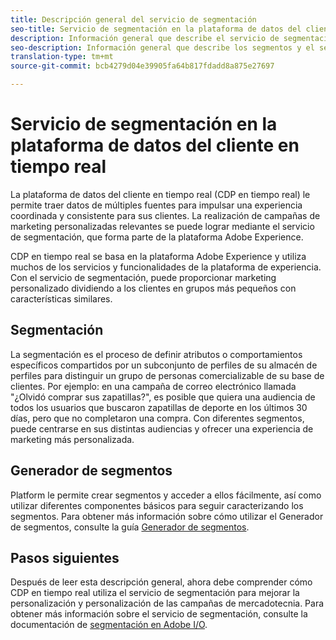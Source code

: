 ```yaml
---
title: Descripción general del servicio de segmentación
seo-title: Servicio de segmentación en la plataforma de datos del cliente en tiempo real de Adobe
description: Información general que describe el servicio de segmentación.
seo-description: Información general que describe los segmentos y el servicio de segmentación en la plataforma de datos del cliente en tiempo real de Adobe.
translation-type: tm+mt
source-git-commit: bcb4279d04e39905fa64b817fdadd8a875e27697

---
```



# Servicio de segmentación en la plataforma de datos del cliente en tiempo real

La plataforma de datos del cliente en tiempo real (CDP en tiempo real) le permite traer datos de múltiples fuentes para impulsar una experiencia coordinada y consistente para sus clientes. La realización de campañas de marketing personalizadas relevantes se puede lograr mediante el servicio de segmentación, que forma parte de la plataforma Adobe Experience.

CDP en tiempo real se basa en la plataforma Adobe Experience y utiliza muchos de los servicios y funcionalidades de la plataforma de experiencia. Con el servicio de segmentación, puede proporcionar marketing personalizado dividiendo a los clientes en grupos más pequeños con características similares.

## Segmentación

La segmentación es el proceso de definir atributos o comportamientos específicos compartidos por un subconjunto de perfiles de su almacén de perfiles para distinguir un grupo de personas comercializable de su base de clientes. Por ejemplo: en una campaña de correo electrónico llamada &quot;¿Olvidó comprar sus zapatillas?&quot;, es posible que quiera una audiencia de todos los usuarios que buscaron zapatillas de deporte en los últimos 30 días, pero que no completaron una compra. Con diferentes segmentos, puede centrarse en sus distintas audiencias y ofrecer una experiencia de marketing más personalizada.

## Generador de segmentos

Platform le permite crear segmentos y acceder a ellos fácilmente, así como utilizar diferentes componentes básicos para seguir caracterizando los segmentos. Para obtener más información sobre cómo utilizar el Generador de segmentos, consulte la guía [Generador de segmentos](./segment-builder-guide.md).

## Pasos siguientes

Después de leer esta descripción general, ahora debe comprender cómo CDP en tiempo real utiliza el servicio de segmentación para mejorar la personalización y personalización de las campañas de mercadotecnia. Para obtener más información sobre el servicio de segmentación, consulte la documentación de [segmentación en Adobe I/O](https://www.adobe.io/apis/experienceplatform/home/profile-identity-segmentation/profile-identity-segmentation-services.html#!api-specification/markdown/narrative/technical_overview/segmentation/segmentation-overview.md).
